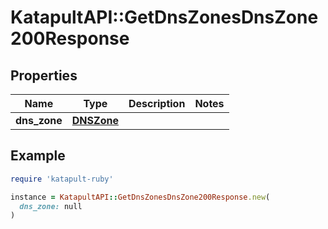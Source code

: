 # KatapultAPI::GetDnsZonesDnsZone200Response

## Properties

| Name | Type | Description | Notes |
| ---- | ---- | ----------- | ----- |
| **dns_zone** | [**DNSZone**](DNSZone.md) |  |  |

## Example

```ruby
require 'katapult-ruby'

instance = KatapultAPI::GetDnsZonesDnsZone200Response.new(
  dns_zone: null
)
```

